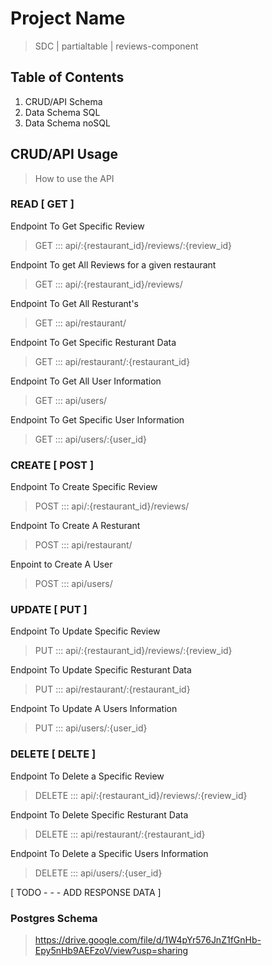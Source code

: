 # Project Name

> SDC | partialtable | reviews-component

## Table of Contents

1. CRUD/API Schema
2. Data Schema SQL
3. Data Schema noSQL

## CRUD/API Usage

> How to use the API

### READ [ GET ]

Endpoint To Get Specific Review
> GET ::: api/:{restaurant_id}/reviews/:{review_id}

Endpoint To get All Reviews for a given restaurant
> GET ::: api/:{restaurant_id}/reviews/

Endpoint To Get All Resturant's
> GET ::: api/restaurant/

Endpoint To Get Specific Resturant Data
> GET ::: api/restaurant/:{restaurant_id}

Endpoint To Get All User Information
> GET ::: api/users/

Endpoint To Get Specific User Information
> GET ::: api/users/:{user_id}

### CREATE [ POST ]

Endpoint To Create Specific Review
> POST ::: api/:{restaurant_id}/reviews/

Endpoint To Create A Resturant
> POST ::: api/restaurant/

Enpoint to Create A User
> POST ::: api/users/


### UPDATE [ PUT ]

Endpoint To Update Specific Review
> PUT ::: api/:{restaurant_id}/reviews/:{review_id}

Endpoint To Update Specific Resturant Data
> PUT ::: api/restaurant/:{restaurant_id}

Endpoint To Update A Users Information
> PUT ::: api/users/:{user_id}

### DELETE [ DELTE ]

Endpoint To Delete a Specific Review
> DELETE ::: api/:{restaurant_id}/reviews/:{review_id}

Endpoint To Delete Specific Resturant Data
> DELETE ::: api/restaurant/:{restaurant_id}

Endpoint To Delete a Specific Users Information
> DELETE ::: api/users/:{user_id}

[ TODO - - - ADD RESPONSE DATA ]

### Postgres Schema
> https://drive.google.com/file/d/1W4pYr576JnZ1fGnHb-Epy5nHb9AEFzoV/view?usp=sharing
